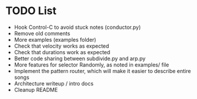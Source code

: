 TODO List
=========

 * Hook Control-C to avoid stuck notes (conductor.py)
 * Remove old comments
 * More examples (examples folder)
 * Check that velocity works as expected
 * Check that durations work as expected
 * Better code sharing between subdivide.py and arp.py
 * More features for selector Randomly, as noted in examples/ file
 * Implement the pattern router, which will make it easier to describe entire songs
 * Architecture writeup / intro docs
 * Cleanup README

